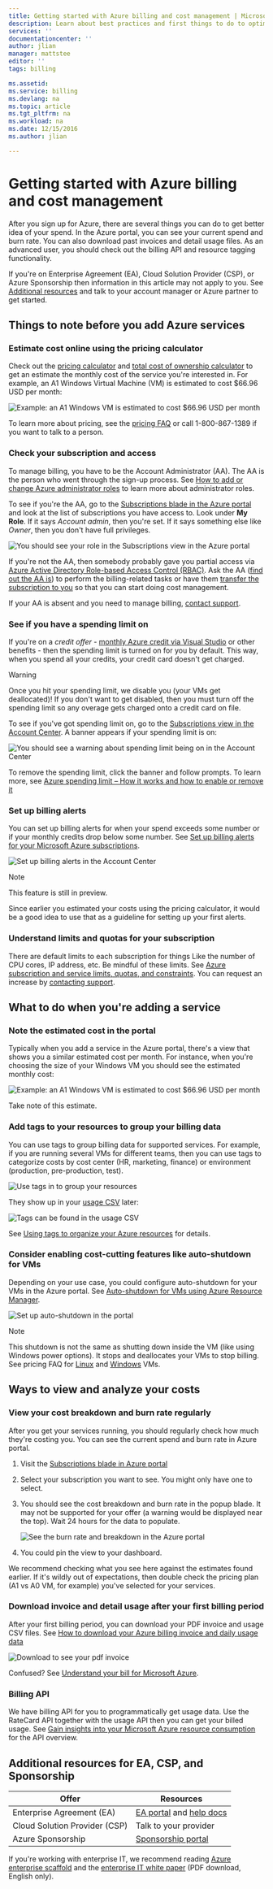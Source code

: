 ```yaml
---
title: Getting started with Azure billing and cost management | Microsoft Docs
description: Learn about best practices and first things to do to optimize your bill
services: ''
documentationcenter: ''
author: jlian
manager: mattstee
editor: ''
tags: billing

ms.assetid: 
ms.service: billing
ms.devlang: na
ms.topic: article
ms.tgt_pltfrm: na
ms.workload: na
ms.date: 12/15/2016
ms.author: jlian

---
```

# Getting started with Azure billing and cost management

After you sign up for Azure, there are several things you can do to get better idea of your spend. In the Azure portal, you can see your current spend and burn rate. You can also download past invoices and detail usage files. As an advanced user, you should check out the billing API and resource tagging functionality. 

If you're on Enterprise Agreement (EA), Cloud Solution Provider (CSP), or Azure Sponsorship then information in this article may not apply to you. See [Additional resources](#other-offers) and talk to your account manager or Azure partner to get started.

## Things to note before you add Azure services

### Estimate cost online using the pricing calculator

Check out the [pricing calculator](https://azure.microsoft.com/pricing/calculator/) and [total cost of ownership calculator](https://aka.ms/azure-tco-calculator) to get an estimate the monthly cost of the service you're interested in. For example, an A1 Windows Virtual Machine (VM) is estimated to cost $66.96 USD per month:

![Example: an A1 Windows VM is estimated to cost $66.96 USD per month](./media/billing-getting-started/pricing-calc.PNG)

To learn more about pricing, see the [pricing FAQ](https://azure.microsoft.com/pricing/faq/) or call 1-800-867-1389 if you want to talk to a person.

### Check your subscription and access

<!-- This is very hard to explain! -->

To manage billing, you have to be the Account Administrator (AA). The AA is the person who went through the sign-up process. See [How to add or change Azure administrator roles](../billing-add-change-azure-subscription-administrator.md) to learn more about administrator roles.

To see if you're the AA, go to the [Subscriptions blade in the Azure portal](https://portal.azure.com/#blade/Microsoft_Azure_Billing/SubscriptionsBlade) and look at the list of subscriptions you have access to. Look under **My Role**. If it says *Account admin*, then you're set. If it says something else like *Owner*, then you don't have full privileges.

![You should see your role in the Subscriptions view in the Azure portal](./media/billing-getting-started/sub-blade-view.PNG)

If you're not the AA, then somebody probably gave you partial access via [Azure Active Directory Role-based Access Control (RBAC)](../active-directory/role-based-access-control-configure.md). Ask the AA ([find out the AA is](../billing-subscription-transfer.md#whoisaa)) to perform the billing-related tasks or have them [transfer the subscription to you](../billing-subscription-transfer.md) so that you can start doing cost management.

If your AA is absent and you need to manage billing, [contact support](https://portal.azure.com/?#blade/Microsoft_Azure_Support/HelpAndSupportBlade). 

### See if you have a spending limit on 

If you're on a *credit offer* - [monthly Azure credit via Visual Studio](https://azure.microsoft.com/pricing/member-offers/msdn-benefits-details/) or other benefits - then the spending limit is turned on for you by default. This way, when you spend all your credits, your credit card doesn't get charged. 

> [!WARNING] 
> Once you hit your spending limit, we disable you (your VMs get deallocated)! If you don't want to get disabled, then you must turn off the spending limit so any overage gets charged onto a credit card on file. 

To see if you've got spending limit on, go to the [Subscriptions view in the Account Center](https://account.windowsazure.com/Subscriptions). A banner appears if your spending limit is on:

![You should see a warning about spending limit being on in the Account Center](./media/billing-getting-started/spending-limit-banner.PNG)

To remove the spending limit, click the banner and follow prompts. To learn more, see [Azure spending limit – How it works and how to enable or remove it](https://azure.microsoft.com/pricing/spending-limits/)

### Set up billing alerts

You can set up billing alerts for when your spend exceeds some number or if your monthly credits drop below some number. See [Set up billing alerts for your Microsoft Azure subscriptions](https://docs.microsoft.com/azure/billing-set-up-alerts).

![Set up billing alerts in the Account Center](./media/billing-getting-started/billing-alert.png)

> [!NOTE]
> This feature is still in preview.

Since earlier you estimated your costs using the pricing calculator, it would be a good idea to use that as a guideline for setting up your first alerts. 

### Understand limits and quotas for your subscription

There are default limits to each subscription for things Like the number of CPU cores, IP address, etc. Be mindful of these limits. See [Azure subscription and service limits, quotas, and constraints](../azure-subscription-service-limits.md). You can request an increase by [contacting support](https://portal.azure.com/?#blade/Microsoft_Azure_Support/HelpAndSupportBlade). 

## What to do when you're adding a service

### Note the estimated cost in the portal

Typically when you add a service in the Azure portal, there's a view that shows you a similar estimated cost per month. For instance, when you're choosing the size of your Windows VM you should see the estimated monthly cost:

![Example: an A1 Windows VM is estimated to cost $66.96 USD per month](./media/billing-getting-started/vm-size-cost.PNG)

Take note of this estimate.

### Add tags to your resources to group your billing data

You can use tags to group billing data for supported services. For example, if you are running several VMs for different teams, then you can use tags to categorize costs by cost center (HR, marketing, finance) or environment (production, pre-production, test). 

![Use tags in to group your resources](./media/billing-getting-started/tags.PNG)

They show up in your [usage CSV](#invoice-and-usage) later:

![Tags can be found in the usage CSV](./media/billing-getting-started/csv.png)

See [Using tags to organize your Azure resources](../azure-resource-manager/resource-group-using-tags.md) for details. 

### Consider enabling cost-cutting features like auto-shutdown for VMs

Depending on your use case, you could configure auto-shutdown for your VMs in the Azure portal. See [Auto-shutdown for VMs using Azure Resource Manager](https://azure.microsoft.com/blog/announcing-auto-shutdown-for-vms-using-azure-resource-manager/).

![Set up auto-shutdown in the portal](./media/billing-getting-started/auto-shutdown.PNG)

> [!NOTE]
> This shutdown is not the same as shutting down inside the VM (like using Windows power options). It stops and deallocates your VMs to stop billing. See pricing FAQ for [Linux](https://azure.microsoft.com/pricing/details/virtual-machines/linux/) and [Windows](https://azure.microsoft.com/en-us/pricing/details/virtual-machines/windows/) VMs.

## Ways to view and analyze your costs

### View your cost breakdown and burn rate regularly

After you get your services running, you should regularly check how much they're costing you. You can see the current spend and burn rate in Azure portal. 

1. Visit the [Subscriptions blade in Azure portal](https://portal.azure.com/#blade/Microsoft_Azure_Billing/SubscriptionsBlade)

2. Select your subscription you want to see. You might only have one to select.

3. You should see the cost breakdown and burn rate in the popup blade. It may not be supported for your offer (a warning would be displayed near the top). Wait 24 hours for the data to populate.
    
    ![See the burn rate and breakdown in the Azure portal](./media/billing-getting-started/burn-rate.PNG)

4. You could pin the view to your dashboard.

We recommend checking what you see here against the estimates found earlier. If it's wildly out of expectations, then double check the pricing plan (A1 vs A0 VM, for example) you've selected for your services. 

### <a name="invoice-and-usage"></a> Download invoice and detail usage after your first billing period

After your first billing period, you can download your PDF invoice and usage CSV files. See [How to download your Azure billing invoice and daily usage data](https://docs.microsoft.com/azure/billing-download-azure-invoice-daily-usage-date)

![Download to see your pdf invoice](./media/billing-getting-started/invoice.png)

Confused? See [Understand your bill for Microsoft Azure](https://docs.microsoft.com/azure/billing/billing-understand-your-bill).

### Billing API

We have billing API for you to programmatically get usage data. Use the RateCard API together with the usage API then you can get your billed usage. See [Gain insights into your Microsoft Azure resource consumption](https://docs.microsoft.com/azure/billing-usage-rate-card-overview) for the API overview.

## <a name="other-offers"></a> Additional resources for EA, CSP, and Sponsorship

| Offer | Resources |
|-------------------------------|-----------------------------------------------------------------------------------|
| Enterprise Agreement (EA) | [EA portal](https://ea.azure.com/) and [help docs](https://ea.azure.com/helpdocs) |
| Cloud Solution Provider (CSP) | Talk to your provider |
| Azure Sponsorship | [Sponsorship portal](https://www.microsoftazuresponsorships.com/) |

If you're working with enterprise IT, we recommend reading [Azure enterprise scaffold](https://docs.microsoft.com/azure/azure-resource-manager/resource-manager-subscription-governance#resource-group) and the [enterprise IT white paper](http://download.microsoft.com/download/F/F/F/FFF60E6C-DBA1-4214-BEFD-3130C340B138/Azure_Onboarding_Guide_for_IT_Organizations_EN_US.pdf) (PDF download, English only).
